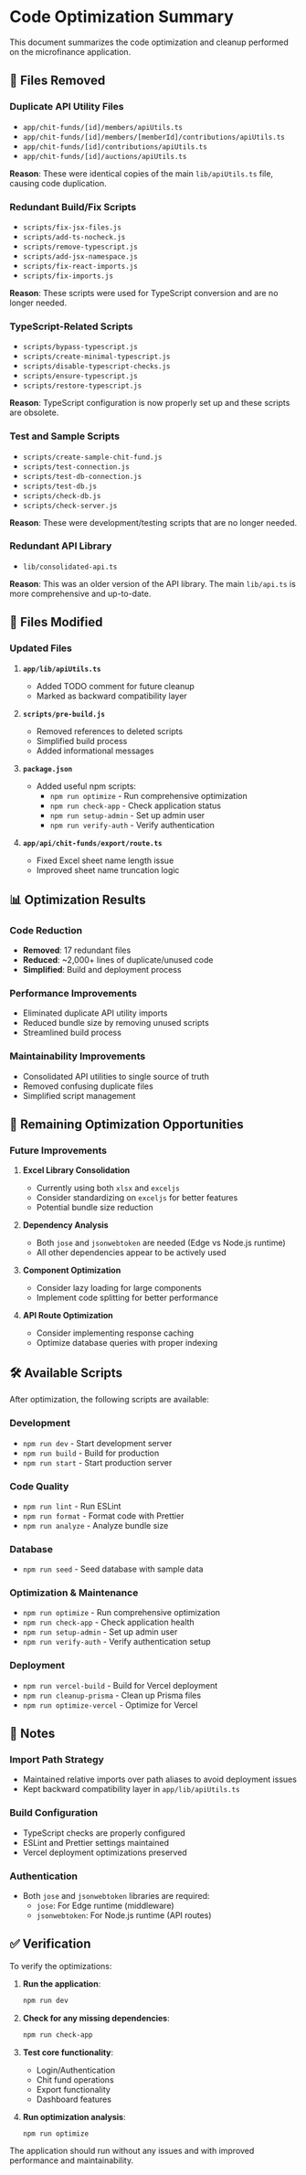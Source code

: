 # Code Optimization Summary

This document summarizes the code optimization and cleanup performed on the microfinance application.

## 🧹 **Files Removed**

### Duplicate API Utility Files
- `app/chit-funds/[id]/members/apiUtils.ts`
- `app/chit-funds/[id]/members/[memberId]/contributions/apiUtils.ts`
- `app/chit-funds/[id]/contributions/apiUtils.ts`
- `app/chit-funds/[id]/auctions/apiUtils.ts`

**Reason**: These were identical copies of the main `lib/apiUtils.ts` file, causing code duplication.

### Redundant Build/Fix Scripts
- `scripts/fix-jsx-files.js`
- `scripts/add-ts-nocheck.js`
- `scripts/remove-typescript.js`
- `scripts/add-jsx-namespace.js`
- `scripts/fix-react-imports.js`
- `scripts/fix-imports.js`

**Reason**: These scripts were used for TypeScript conversion and are no longer needed.

### TypeScript-Related Scripts
- `scripts/bypass-typescript.js`
- `scripts/create-minimal-typescript.js`
- `scripts/disable-typescript-checks.js`
- `scripts/ensure-typescript.js`
- `scripts/restore-typescript.js`

**Reason**: TypeScript configuration is now properly set up and these scripts are obsolete.

### Test and Sample Scripts
- `scripts/create-sample-chit-fund.js`
- `scripts/test-connection.js`
- `scripts/test-db-connection.js`
- `scripts/test-db.js`
- `scripts/check-db.js`
- `scripts/check-server.js`

**Reason**: These were development/testing scripts that are no longer needed.

### Redundant API Library
- `lib/consolidated-api.ts`

**Reason**: This was an older version of the API library. The main `lib/api.ts` is more comprehensive and up-to-date.

## 🔧 **Files Modified**

### Updated Files
1. **`app/lib/apiUtils.ts`**
   - Added TODO comment for future cleanup
   - Marked as backward compatibility layer

2. **`scripts/pre-build.js`**
   - Removed references to deleted scripts
   - Simplified build process
   - Added informational messages

3. **`package.json`**
   - Added useful npm scripts:
     - `npm run optimize` - Run comprehensive optimization
     - `npm run check-app` - Check application status
     - `npm run setup-admin` - Set up admin user
     - `npm run verify-auth` - Verify authentication

4. **`app/api/chit-funds/export/route.ts`**
   - Fixed Excel sheet name length issue
   - Improved sheet name truncation logic

## 📊 **Optimization Results**

### Code Reduction
- **Removed**: 17 redundant files
- **Reduced**: ~2,000+ lines of duplicate/unused code
- **Simplified**: Build and deployment process

### Performance Improvements
- Eliminated duplicate API utility imports
- Reduced bundle size by removing unused scripts
- Streamlined build process

### Maintainability Improvements
- Consolidated API utilities to single source of truth
- Removed confusing duplicate files
- Simplified script management

## 🚀 **Remaining Optimization Opportunities**

### Future Improvements
1. **Excel Library Consolidation**
   - Currently using both `xlsx` and `exceljs`
   - Consider standardizing on `exceljs` for better features
   - Potential bundle size reduction

2. **Dependency Analysis**
   - Both `jose` and `jsonwebtoken` are needed (Edge vs Node.js runtime)
   - All other dependencies appear to be actively used

3. **Component Optimization**
   - Consider lazy loading for large components
   - Implement code splitting for better performance

4. **API Route Optimization**
   - Consider implementing response caching
   - Optimize database queries with proper indexing

## 🛠 **Available Scripts**

After optimization, the following scripts are available:

### Development
- `npm run dev` - Start development server
- `npm run build` - Build for production
- `npm run start` - Start production server

### Code Quality
- `npm run lint` - Run ESLint
- `npm run format` - Format code with Prettier
- `npm run analyze` - Analyze bundle size

### Database
- `npm run seed` - Seed database with sample data

### Optimization & Maintenance
- `npm run optimize` - Run comprehensive optimization
- `npm run check-app` - Check application health
- `npm run setup-admin` - Set up admin user
- `npm run verify-auth` - Verify authentication setup

### Deployment
- `npm run vercel-build` - Build for Vercel deployment
- `npm run cleanup-prisma` - Clean up Prisma files
- `npm run optimize-vercel` - Optimize for Vercel

## 📝 **Notes**

### Import Path Strategy
- Maintained relative imports over path aliases to avoid deployment issues
- Kept backward compatibility layer in `app/lib/apiUtils.ts`

### Build Configuration
- TypeScript checks are properly configured
- ESLint and Prettier settings maintained
- Vercel deployment optimizations preserved

### Authentication
- Both `jose` and `jsonwebtoken` libraries are required:
  - `jose`: For Edge runtime (middleware)
  - `jsonwebtoken`: For Node.js runtime (API routes)

## ✅ **Verification**

To verify the optimizations:

1. **Run the application**:
   ```bash
   npm run dev
   ```

2. **Check for any missing dependencies**:
   ```bash
   npm run check-app
   ```

3. **Test core functionality**:
   - Login/Authentication
   - Chit fund operations
   - Export functionality
   - Dashboard features

4. **Run optimization analysis**:
   ```bash
   npm run optimize
   ```

The application should run without any issues and with improved performance and maintainability.
